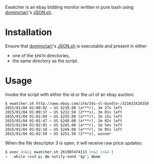 Ewatcher is an ebay bidding monitor written in pure bash using [dominictarr][]'s [JSON.sh][].

# Installation #

Ensure that [dominictarr][]'s [JSON.sh][] is executable and present in either

  * one of the `$PATH` directories,
  * the same directory as the script.

# Usage #

Invoke the script with either the id or the url of an ebay auction:

```
$ ewatcher.sh http://www.ebay.com/itm/3ds-xl-bundle-/321632428356
2015/01/04 01:00:02 – US $230.00 (a***r), 3m 27s left
2015/01/04 01:00:37 – US $232.50 (2***s), 3m 01s left
2015/01/04 01:01:04 – US $235.00 (a***r), 2m 15s left
2015/01/04 01:01:47 – US $240.00 (a***r), 2m 02s left
2015/01/04 01:02:01 – US $245.00 (a***r), 1m 54s left
2015/01/04 01:02:10 – US $249.00 (a***r), 1m 05s left
2015/01/04 01:02:59 – US $251.50 (2***s), winner
```

When the file descriptor 3 is open, it will receive raw price updates:

```bash
$ exec 4>&1; ewatcher.sh 261907474113 3>&1 1>&4 |
>   while read p; do notify-send "$p"; done
```

 [dominictarr]: https://github.com/dominictarr
 [JSON.sh]: https://github.com/dominictarr/JSON.sh

